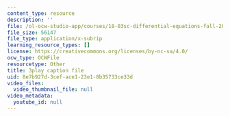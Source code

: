 ```yaml
---
content_type: resource
description: ''
file: /ol-ocw-studio-app/courses/18-03sc-differential-equations-fall-2011/8e7b927d3ceface123e18b35733ce33d_3ejfkMHr_DE.srt
file_size: 56147
file_type: application/x-subrip
learning_resource_types: []
license: https://creativecommons.org/licenses/by-nc-sa/4.0/
ocw_type: OCWFile
resourcetype: Other
title: 3play caption file
uid: 8e7b927d-3cef-ace1-23e1-8b35733ce33d
video_files:
  video_thumbnail_file: null
video_metadata:
  youtube_id: null
---
```

